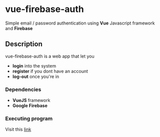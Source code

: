 # vue-firebase-auth

Simple email / password authentication using **Vue** Javascript framework and **Firebase**

## Description

vue-firebase-auth is a web app that let you 

- **login** into the system
- **register** if you dont have an account
- **log-out** once you're in

### Dependencies

- **VueJS** framework
- **Google Firebase** 

### Executing program

Visit this [link](https://vladpostu.github.io/vue-firebase-auth/)
